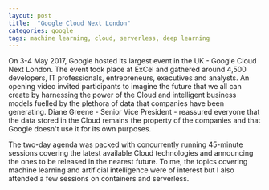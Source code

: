 ```yaml
---
layout: post
title:  "Google Cloud Next London"
categories: google
tags: machine learning, cloud, serverless, deep learning
---
```

On 3-4 May 2017, Google hosted its largest event in the UK - Google Cloud Next London. The event took place at ExCel and gathered around 4,500 developers, IT professionals, entrepreneurs, executives and analysts. An opening video invited participants to imagine the future that we all can create by harnessing the power of the Cloud and intelligent business models fuelled by the plethora of data that companies have been generating. Diane Greene - Senior Vice President - reassured everyone that the data stored in the Cloud remains the property of the companies and that Google doesn't use it for its own purposes.

The two-day agenda was packed with concurrently running 45-minute sessions covering the latest available Cloud technologies and announcing the ones to be released in the nearest future. To me, the topics covering machine learning and artificial intelligence were of interest but I also attended a few sessions on containers and serverless.
